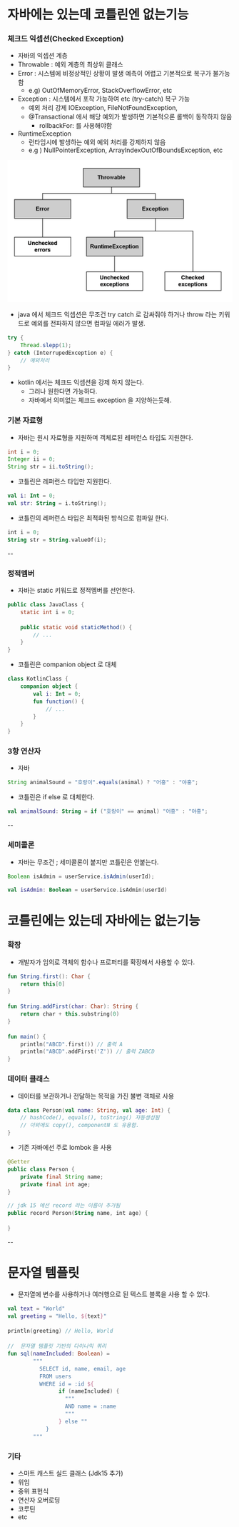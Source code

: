# 자바에는 있는데 코틀린엔 없는기능
### 체크드 익셉션(Checked Exception)
- 자바의 익셉션 계층 
- Throwable : 예외 계층의 최상위 클래스
- Error : 시스템에 비정상적인 상황이 발생 예측이 어렵고 기본적으로 복구가 불가능 함
  - e.g) OutOfMemoryError, StackOverflowError, etc
- Exception : 시스템에서 포착 가능하여 etc (try-catch) 복구 가능
  - 예외 처리 강제 IOException, FileNotFoundException, 
  - @Transactional 에서 해당 예외가 발생하면 기본적으론 롤백이 동작하지 않음 
    - rollbackFor: 를 사용해야함
- RuntimeException 
  - 런타임시에 발생하는 예외 예외 처리를 강제하지 않음
  - e.g ) NullPointerException, ArrayIndexOutOfBoundsException, etc

![img.png](img.png)

- java 에서 체크드 익셉션은 무조건 try catch 로 감싸줘야 하거나 throw 라는 키워드로 예외를 전파하지 않으면 컴파일 에러가 발생.
```java
try {
    Thread.slepp(1);
} catch (InterrupedException e) {
    // 예외처리    
}
```
- kotlin 에서는 체크드 익셉션을 강제 하지 않는다.
  - 그러나 원한다면 가능하다.
  - 자바에서 의미없는 체크드 exception 을 지양하는듯해.

### 기본 자료형
- 자바는 원시 자료형을 지원하며 객체로된 레퍼런스 타입도 지원한다.
```java
int i = 0;
Integer ii = 0;
String str = ii.toString();
```
- 코틀린은 레퍼런스 타입만 지원한다.
```kotlin
val i: Int = 0;
val str: String = i.toString();
```

- 코틀린의 레퍼런스 타입은 최적화된 방식으로 컴파일 한다.
```kotlin
int i = 0;
String str = String.valueOf(i);
```

--
### 정적멤버
- 자바는 static 키워드로 정적멤버를 선언한다.
```java
public class JavaClass {
    static int i = 0;
    
    public static void staticMethod() {
        // ...
    }
}
```
- 코틀린은 companion object 로 대체
```kotlin
class KotlinClass {
    companion object {
        val i: Int = 0;
        fun function() {
            // ...
        }
    }
}
```

### 3항 연산자
- 자바
```java
String animalSound = "호랑이".equals(animal) ? "어흥" : "야홍";
```
- 코틀린은 if else 로 대체한다.
```kotlin
val animalSound: String = if ("호랑이" == animal) "어흥" : "야홍";
```
-- 

### 세미콜론
- 자바는 무조건 ; 세미콜론이 붙지만 코틀린은 안붙는다.
```java
Boolean isAdmin = userService.isAdmin(userId);
```

```kotlin
val isAdmin: Boolean = userService.isAdmin(userId)
```

# 코틀린에는 있는데 자바에는 없는기능
### 확장
- 개발자가 임의로 객체의 함수나 프로퍼티를 확장해서 사용할 수 있다.

```kotlin
fun String.first(): Char {
    return this[0]
}

fun String.addFirst(char: Char): String {
    return char + this.substring(0)
}

fun main() {
    println("ABCD".first()) // 출력 A
    println("ABCD".addFirst('Z')) // 출력 ZABCD 
}
```

### 데이터 클래스
- 데이터를 보관하거나 전달하는 목적을 가진 불변 객체로 사용

```kotlin
data class Person(val name: String, val age: Int) {
    // hashCode(), equals(), toString() 자동생성됨
    // 이외에도 copy(), componentN 도 유용함.
}
```

- 기존 자바에선 주로 lombok 을 사용

```java
@Getter
public class Person {
    private final String name;
    private final int age;
}
```

```kotlin
// jdk 15 에선 record 라는 이름이 추가됨
public record Person(String name, int age) {
    
}
```
--

# 문자열 템플릿
- 문자열에 변수를 사용하거나 여러행으로 된 텍스트 블록을 사용 할 수 있다.
```kotlin
val text = "World"
val greeting = "Hello, ${text}"

println(greeting) // Hello, World

//  문자열 템플릿 기반의 다이나믹 쿼리
fun sql(nameIncluded: Boolean) =
        """
          SELECT id, name, email, age 
          FROM users 
          WHERE id = :id ${
                if (nameIncluded) {
                  """
                  AND name = :name
                  """ 
                } else ""
            }
        """
```

### 기타
- 스마트 캐스트 실드 클래스 (Jdk15 추가)
- 위임
- 중위 표현식
- 연산자 오버로딩
- 코루틴
- etc